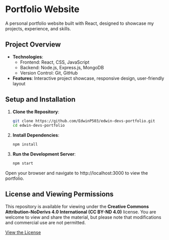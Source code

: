 # Portfolio Website

A personal portfolio website built with React, designed to showcase my projects, experience, and skills.

## Project Overview

- **Technologies**:
     - Frontend: React, CSS, JavaScript
     - Backend: Node.js, Express.js, MongoDB
     - Version Control: Git, GitHub
- **Features**: Interactive project showcase, responsive design, user-friendly layout

## Setup and Installation

1. **Clone the Repository**:
   ```bash
   git clone https://github.com/EdwinP503/edwin-devs-portfolio.git
   cd edwin-devs-portfolio

2. **Install Dependencies**:
   ```bash
   npm install

4. **Run the Development Server**:
   ```bash
   npm start

Open your browser and navigate to http://localhost:3000 to view the portfolio.


## License and Viewing Permissions

This repository is available for viewing under the **Creative Commons Attribution-NoDerivs 4.0 International (CC BY-ND 4.0)** license. You are welcome to view and share the material, but please note that modifications and commercial use are not permitted.

[View the License](https://creativecommons.org/licenses/by-nd/4.0/legalcode)
